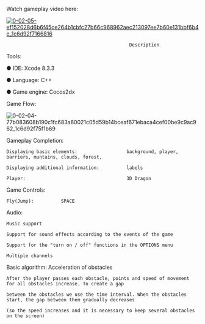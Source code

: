 Watch gameplay video here:

[![0-02-05-ef152028d6b6f45ce264b1cbfc27b66c968962aec213097ee7b60e131bbf6b4e_1c6d92f7166816](https://user-images.githubusercontent.com/38033580/45385780-62ee7600-b61a-11e8-97f3-09857875e728.jpg)
](http://www.youtube.com/embed/z-tZPX07Eas)

                                                 Description
						 
Tools:

● IDE: Xcode 8.3.3

● Language: C++

● Game engine: Cocos2dx

Game Flow:
						 
![0-02-04-77b083608b190c1fc683a80021c05d59b14bceaf671ebaca4cef00be9c9ac962_1c6d92f75f1b69](https://user-images.githubusercontent.com/38033580/45387025-9088ee80-b61d-11e8-9c23-a52143bbf7e7.jpg)

Gameplay Completion:
	
	Displaying basic elements:                  background, player, barriers, muntains, clouds, forest, 
	
	Displaying additional information:     	    labels

    Player:                                     3D Dragon

Game Controls:
	
	Fly(Jump):          SPACE
		
Audio:

	Music support
	
	Support for sound effects according to the events of the game
	
	Support for the "turn on / off" functions in the OPTIONS menu
	
	Multiple channels
	
Basic algorithm: Acceleration of obstacles

	After the player passes each obstacle, points and speed of movement for all obstacles increase. To create a gap 
	
	between the obstacles we use the time interval. When the obstacles start, the gap between them gradually decreases 
	
	(so the speed increases and it is necessary to keep several obstacles on the screen)

	
	
